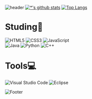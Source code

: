 
![header](https://capsule-render.vercel.app/api?type=waving&color=auto&height=200&section=header&text=GaYoung%20KIM&fontAlign=50&fontAlignY=70&fontSize=90&fontColor=000000)
[![*'s github stats](https://github-readme-stats.vercel.app/api?username=gayoung12345)](https://github.com/gayoung12345)
[![Top Langs](https://github-readme-stats.vercel.app/api/top-langs/?username=gayoung12345)](https://github.com/gayoung12345/github-readme-stats)


# Studing📖
![HTML5](https://img.shields.io/badge/html5-%23E34F26.svg?style=for-the-badge&logo=html5&logoColor=white)
![CSS3](https://img.shields.io/badge/css3-%231572B6.svg?style=for-the-badge&logo=css3&logoColor=white)
![JavaScript](https://img.shields.io/badge/javascript-%23323330.svg?style=for-the-badge&logo=javascript&logoColor=%23F7DF1E)
<br>
![Java](https://img.shields.io/badge/java-%23ED8B00.svg?style=for-the-badge&logo=java&logoColor=white)
![Python](https://img.shields.io/badge/python-3670A0?style=for-the-badge&logo=python&logoColor=ffdd54)
![C++](https://img.shields.io/badge/c++-%2300599C.svg?style=for-the-badge&logo=c%2B%2B&logoColor=white)

# Tools💻
![Visual Studio Code](https://img.shields.io/badge/Visual%20Studio%20Code-0078d7.svg?style=for-the-badge&logo=visual-studio-code&logoColor=white)
![Eclipse](https://img.shields.io/badge/Eclipse-FE7A16.svg?style=for-the-badge&logo=Eclipse&logoColor=white)

![Footer](https://capsule-render.vercel.app/api?type=waving&color=auto&height=200&section=footer)
